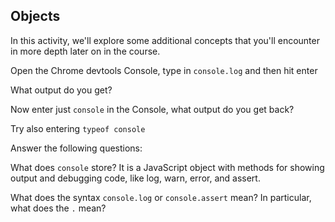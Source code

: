 ## Objects

In this activity, we'll explore some additional concepts that you'll encounter in more depth later on in the course.

Open the Chrome devtools Console, type in `console.log` and then hit enter

What output do you get?

<!-- ƒ log() { [native code] } -->

Now enter just `console` in the Console, what output do you get back?

<!-- console {debug: ƒ, error: ƒ, info: ƒ, log: ƒ, warn: ƒ, …} -->

Try also entering `typeof console`

<!-- 'object' -->

Answer the following questions:

What does `console` store?
It is a JavaScript object with methods for showing output and debugging code, like log, warn, error, and assert.

What does the syntax `console.log` or `console.assert` mean? In particular, what does the `.` mean?

<!-- console.assert:  It is like if but it does not refer true or false. Just check the condition with msg.
console.log:   It shows a msg or value like print -->

<!-- after checking by ChatGPT:

console.assert() is used to check if a condition is false.
        like:
            let age = 27;
            console.assert(age >= 18, "User is not an adult!");


If the condition is false, it shows an error message in the console.
If the condition is true, it does nothing. It doesn't stop the program

It's helpful for debugging, to make sure certain things in your code are correct.
>

what does the `.` mean?

<!-- You can have access to method of that object
log and assert are methods of CONSOLE. -->
